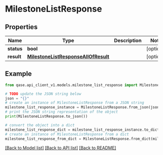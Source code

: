 # MilestoneListResponse


## Properties

Name | Type | Description | Notes
------------ | ------------- | ------------- | -------------
**status** | **bool** |  | [optional] 
**result** | [**MilestoneListResponseAllOfResult**](MilestoneListResponseAllOfResult.md) |  | [optional] 

## Example

```python
from qase.api_client_v1.models.milestone_list_response import MilestoneListResponse

# TODO update the JSON string below
json = "{}"
# create an instance of MilestoneListResponse from a JSON string
milestone_list_response_instance = MilestoneListResponse.from_json(json)
# print the JSON string representation of the object
print(MilestoneListResponse.to_json())

# convert the object into a dict
milestone_list_response_dict = milestone_list_response_instance.to_dict()
# create an instance of MilestoneListResponse from a dict
milestone_list_response_from_dict = MilestoneListResponse.from_dict(milestone_list_response_dict)
```
[[Back to Model list]](../README.md#documentation-for-models) [[Back to API list]](../README.md#documentation-for-api-endpoints) [[Back to README]](../README.md)


